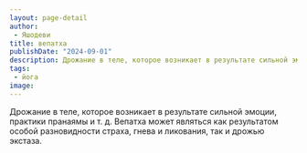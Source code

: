 ```yaml
---
layout: page-detail
author:
 - Яшодеви
title: вепатха
publishDate: "2024-09-01"
description: Дрожание в теле, которое возникает в результате сильной эмоции, практики пранаямы и т. д. Вепатха может являться как результатом особой разновидности страха, гнева и ликования, так и дрожью экстаза.
tags:
 - йога
image: 
---
```


Дрожание в теле, которое возникает в результате сильной эмоции, практики пранаямы и т. д. Вепатха может являться как результатом особой разновидности страха, гнева и ликования, так и дрожью экстаза.

